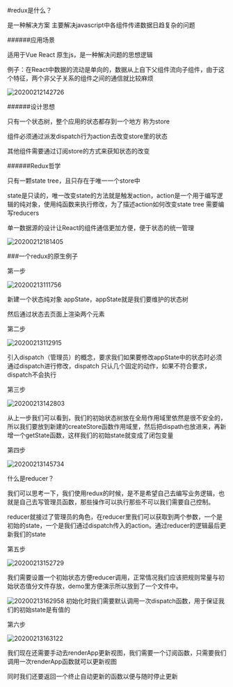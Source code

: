 #redux是什么？

是一种解决方案
主要解决javascript中各组件传递数据日趋复杂的问题


######应用场景

适用于Vue React 原生js，是一种解决问题的思想逻辑

例子：在React中数据的流动是单向的，数据从上自下父组件流向子组件，由于这个特征，两个非父子关系的组件之间的通信就比较麻烦

![20200212142726](http://f.shudong.wang/starkwang/20200212142726.png)



######设计思想

只有一个状态树，整个应用的状态都存到一个地方 称为store

组件必须通过派发dispatch行为action去改变store里的状态

其他组件需要通过订阅store的方式来获知状态的改变


######Redux哲学

只有一颗state tree，且只存在于唯一一个store中

state是只读的，唯一改变state的方法就是触发action，action是一个用于编写逻辑的纯对象，使用纯函数来执行修改，为了描述action如何改变state tree 需要编写reducers

单一数据源的设计让React的组件通信更加方便，便于状态的统一管理

![20200212181405](http://f.shudong.wang/starkwang/20200212181405.png)



###一个redux的原生例子

第一步

![20200213111756](http://f.shudong.wang/starkwang/20200213111756.png)


新建一个状态纯对象 appState，appState就是我们要维护的状态树

然后通过状态去页面上渲染两个元素


第二步

![20200213112915](http://f.shudong.wang/starkwang/20200213112915.png)

引入dispatch（管理员）的概念，要求我们如果要修改appState中的状态时必须通过dispatch进行修改，dispatch 只认几个固定的动作，如果不符合要求，dispatch不会执行


第三步

![20200213142803](http://f.shudong.wang/starkwang/20200213142803.png)

从上一步我们可以看到，我们的初始状态树放在全局作用域里依然是很不安全的，所以我们要放到新建的createStore函数作用域里，然后把dispath也放进来，再新增一个getState函数，这样我们的初始state就变成了闭包变量


第四步

![20200213145734](http://f.shudong.wang/starkwang/20200213145734.png)

什么是reducer？

我们可以思考一下，我们使用redux的时候，是不是希望自己去编写业务逻辑，也就是自己去写管理员函数，那些操作可以执行那些不可以我们需要自己控制。

reducer就接过了管理员的角色，在reducer里我们可以获取到两个参数，一个是初始的state，一个是我们通过dispatch传入的action。通过reducer的逻辑最后更新我们的state


第五步

![20200213152729](http://f.shudong.wang/starkwang/20200213152729.png)


我们需要设置一个初始状态方便reducer调用，正常情况我们应该把规则常量与初始状态值分文件存放，demo里方便演示所以放到了一个文件中。

![20200213162958](http://f.shudong.wang/starkwang/20200213162958.png)
初始化时我们需要默认调用一次dispatch函数，用于保证我们的初始state是有值的

第六步

![20200213163122](http://f.shudong.wang/starkwang/20200213163122.png)

我们现在还需要手动去renderApp更新视图，我们需要一个订阅函数，只需要我们调用一次renderApp函数就可以更新视图

同时我们还要返回一个终止自动更新的函数以便与随时停止更新